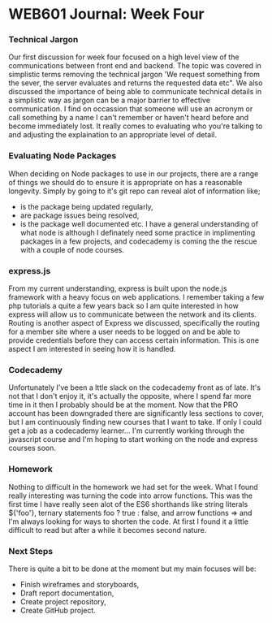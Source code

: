 # WEB601 Journal: Week Four

### Technical Jargon
Our first discussion for week four focused on a high level view of the communications between front end and backend. The topic was covered in simplistic terms removing the technical jargon 'We request something from the sever, the server evaluates and returns the requested data etc". We also discussed the importance of being able to communicate technical details in a simplistic way as jargon can be a major barrier to effective communication. I find on occassion that someone will use an acronym or call something by a name I can't remember or haven't heard before and become immediately lost. It really comes to evaluating who you're talking to and adjusting the explaination to an appropriate level of detail. 

### Evaluating Node Packages
When deciding on Node packages to use in our projects, there are a range of things we should do to ensure it is appropriate on has a reasonable longevity. Simply by going to it's git repo can reveal alot of information like; 
* is the package being updated regularly,
* are package issues being resolved,
* is the package well documented etc.
I have a general understanding of what node is although I definately need some practice in implimenting packages in a few projects, and codecademy is coming the the rescue with a couple of node courses. 

### express.js
From my current understanding, express is built upon the node.js framework with a heavy focus on web applications. I remember taking a few php tutorials a quite a few years back so I am quite interested in how express will allow us to communicate between the network and its clients. Routing is another aspect of Express we discussed, specifically the routing for a member site where a user needs to be logged on and be able to provide credentials before they can access certain information. This is one aspect I am interested in seeing how it is handled.

### Codecademy
Unfortunately I've been a lttle slack on the codecademy front as of late. It's not that I don't enjoy it, it's actually the opposite, where I spend far more time in it then I probably should be at the moment. Now that the PRO account has been downgraded there are significantly less sections to cover, but I am continuously finding new courses that I want to take. If only I could get a job as a codecademy learner... I'm currently working through the javascript course and I'm hoping to start working on the node and express courses soon.

### Homework
Nothing to difficult in the homework we had set for the week. What I found really interesting was turning the code into arrow functions. This was the first time I have really seen alot of the ES6 shorthands like string literals ${'foo'}, ternary statements foo ? true : false, and arrow functions => and I'm always looking for ways to shorten the code. At first I found it a little difficult to read but after a while it becomes second nature.

### Next Steps
There is quite a bit to be done at the moment but my main focuses will be:
* Finish wireframes and storyboards,
* Draft report documentation,
* Create project repository,
* Create GitHub project.
